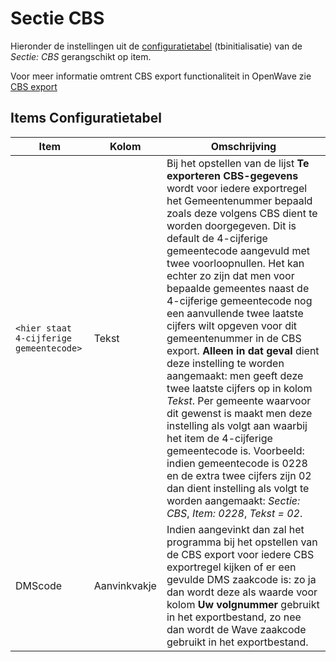 # Sectie CBS

Hieronder de instellingen uit de [configuratietabel](/instellen_inrichten/configuratie/sectie_aanmaakmappen.md) (tbinitialisatie) van de _Sectie: CBS_ gerangschikt op item.

Voor meer informatie omtrent CBS export functionaliteit in OpenWave zie [CBS export](/probleemoplossing/programmablokken/cbs_export/README.md)

## Items Configuratietabel

| Item                                    | Kolom        | Omschrijving        |
|-----------------------------------------|--------------|---------------------|
| `<hier staat 4-cijferige gemeentecode>` | Tekst        | Bij het opstellen van de lijst **Te exporteren CBS-gegevens** wordt voor iedere exportregel het Gemeentenummer bepaald zoals deze volgens CBS dient te worden doorgegeven. Dit is default de 4-cijferige gemeentecode aangevuld met twee voorloopnullen. Het kan echter zo zijn dat men voor bepaalde gemeentes naast de 4-cijferige gemeentecode nog een aanvullende twee laatste cijfers wilt opgeven voor dit gemeentenummer in de CBS export. **Alleen in dat geval** dient deze instelling te worden aangemaakt: men geeft deze twee laatste cijfers op in kolom _Tekst_. Per gemeente waarvoor dit gewenst is maakt men deze instelling als volgt aan waarbij het item de 4-cijferige gemeentecode is. Voorbeeld: indien gemeentecode is 0228 en de extra twee cijfers zijn 02 dan dient instelling als volgt te worden aangemaakt: _Sectie: CBS_, _Item: 0228_, _Tekst = 02_. |
| DMScode                                 | Aanvinkvakje | Indien aangevinkt dan zal het programma bij het opstellen van de CBS export voor iedere CBS exportregel kijken of er een gevulde DMS zaakcode is: zo ja dan wordt deze als waarde voor kolom **Uw volgnummer** gebruikt in het exportbestand, zo nee dan wordt de Wave zaakcode gebruikt in het exportbestand. |
